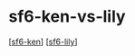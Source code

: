 # sf6-ken-vs-lily

[[sf6-ken]]
[[sf6-lily]]


[//begin]: # "Autogenerated link references for markdown compatibility"
[sf6-ken]: sf6-ken "sf6-ken"
[sf6-lily]: sf6-lily "sf6-lily"
[//end]: # "Autogenerated link references"